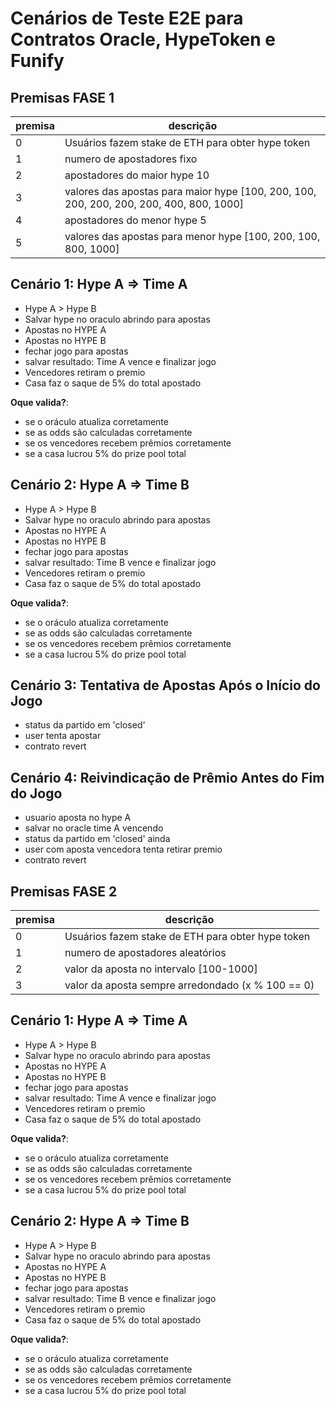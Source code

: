 # Cenários de Teste E2E para Contratos Oracle, HypeToken e Funify

## Premisas FASE 1

| premisa | descrição                                                                               |
| ------- | --------------------------------------------------------------------------------------- |
| 0       | Usuários fazem stake de ETH para obter hype token                                       |
| 1       | numero de apostadores fixo                                                              |
| 2       | apostadores do maior hype 10                                                            |
| 3       | valores das apostas para maior hype [100, 200, 100, 200, 200, 200, 200, 400, 800, 1000] |
| 4       | apostadores do menor hype 5                                                             |
| 5       | valores das apostas para menor hype [100, 200, 100, 800, 1000]                          |

## Cenário 1: Hype A => Time A

- Hype A > Hype B
- Salvar hype no oraculo abrindo para apostas
- Apostas no HYPE A
- Apostas no HYPE B
- fechar jogo para apostas
- salvar resultado: Time A vence e finalizar jogo
- Vencedores retiram o premio
- Casa faz o saque de 5% do total apostado

**Oque valida?**:

- se o oráculo atualiza corretamente
- se as odds são calculadas corretamente
- se os vencedores recebem prêmios corretamente
- se a casa lucrou 5% do prize pool total

## Cenário 2: Hype A => Time B

- Hype A > Hype B
- Salvar hype no oraculo abrindo para apostas
- Apostas no HYPE A
- Apostas no HYPE B
- fechar jogo para apostas
- salvar resultado: Time B vence e finalizar jogo
- Vencedores retiram o premio
- Casa faz o saque de 5% do total apostado

**Oque valida?**:

- se o oráculo atualiza corretamente
- se as odds são calculadas corretamente
- se os vencedores recebem prêmios corretamente
- se a casa lucrou 5% do prize pool total

## Cenário 3: Tentativa de Apostas Após o Início do Jogo

- status da partido em 'closed'
- user tenta apostar
- contrato revert

## Cenário 4: Reivindicação de Prêmio Antes do Fim do Jogo

- usuario aposta no hype A
- salvar no oracle time A vencendo
- status da partido em 'closed' ainda
- user com aposta vencedora tenta retirar premio
- contrato revert

## Premisas FASE 2

| premisa | descrição                                         |
| ------- | ------------------------------------------------- |
| 0       | Usuários fazem stake de ETH para obter hype token |
| 1       | numero de apostadores aleatórios                  |
| 2       | valor da aposta no intervalo [100-1000]           |
| 3       | valor da aposta sempre arredondado (x % 100 == 0) |

## Cenário 1: Hype A => Time A

- Hype A > Hype B
- Salvar hype no oraculo abrindo para apostas
- Apostas no HYPE A
- Apostas no HYPE B
- fechar jogo para apostas
- salvar resultado: Time A vence e finalizar jogo
- Vencedores retiram o premio
- Casa faz o saque de 5% do total apostado

**Oque valida?**:

- se o oráculo atualiza corretamente
- se as odds são calculadas corretamente
- se os vencedores recebem prêmios corretamente
- se a casa lucrou 5% do prize pool total

## Cenário 2: Hype A => Time B

- Hype A > Hype B
- Salvar hype no oraculo abrindo para apostas
- Apostas no HYPE A
- Apostas no HYPE B
- fechar jogo para apostas
- salvar resultado: Time B vence e finalizar jogo
- Vencedores retiram o premio
- Casa faz o saque de 5% do total apostado

**Oque valida?**:

- se o oráculo atualiza corretamente
- se as odds são calculadas corretamente
- se os vencedores recebem prêmios corretamente
- se a casa lucrou 5% do prize pool total
